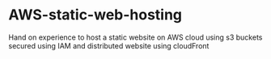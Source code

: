 # AWS-static-web-hosting

Hand on experience to host a static website on AWS cloud using s3 buckets secured using IAM and distributed website using cloudFront 
